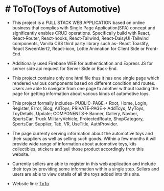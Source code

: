 # # ToTo(Toys of Automotive)

- This project is a FULL STACK WEB APPLICATION based on online business that complies with Single Page Application(SPA)
  concept and significantly enables CRUD operations. Specifically build with React, React-Router, React-hooks, React-Tailwind, React-DaisyUI-Tailwind components, Vanilla CSS third party library such as- React Toastify, React SweerAlert2, React-icon, Lottie Animation for Client Side or Front-End.

- Additionally used Firebase WEB for authentication and Express JS for server side api request for Server Side or
  Back-End.

- This project contains only one html file thus it has one single page which rendered various components
  based on different condition and routes. Users are able to navigate from one page to another without
  loading the page for getting information about various kinds of automotive toys.

- This project formally includes- PUBLIC-PAGE-> Root, Home, Login, Register, Error, Blog, AllToys;
  PRIVATE-PAGE-> AddToys, MyToys, ToyDetails, Update; COMPONENTS-> Banner, Gallery, Navber, SportsCar, Truck
  MilitaryVehicle, ProtectedRoute, ShopCategory, SportsCar, Supplier, Tab, VR, UseTitle, AuthProvider.

- The page currenty serving information about the automotive toys and their suppliers as well as selling such goods.
  Within a few months it will provide wide range of information about automotive toys, kits collectibles, stickers and sell those product accordingly from this website.

- Currently sellers are able to register in this web application and include their toys by providing some information
  within a single step. Sellers and users are able to view details of all the toys added into this site.

* Website link: [ToTo]()
